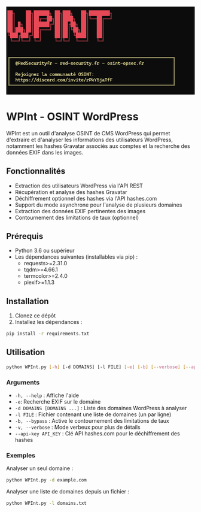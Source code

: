 ![Logo du projet](https://github.com/redsecurityfr/WPint/blob/main/WPINT.png)


# WPInt - OSINT WordPress

WPInt est un outil d'analyse OSINT de CMS WordPress qui permet d'extraire et d'analyser les informations des utilisateurs WordPress, notamment les hashes Gravatar associés aux comptes et la recherche des données EXIF dans les images.

## Fonctionnalités

- Extraction des utilisateurs WordPress via l'API REST
- Récupération et analyse des hashes Gravatar
- Déchiffrement optionnel des hashes via l'API hashes.com
- Support du mode asynchrone pour l'analyse de plusieurs domaines
- Extraction des données EXIF pertinentes des images
- Contournement des limitations de taux (optionnel)

## Prérequis

- Python 3.6 ou supérieur
- Les dépendances suivantes (installables via pip) :
  - requests>=2.31.0
  - tqdm>=4.66.1
  - termcolor>=2.4.0
  - piexif>=1.1.3

## Installation

1. Clonez ce dépôt
2. Installez les dépendances :
```bash
pip install -r requirements.txt
```

## Utilisation

```bash
python WPInt.py [-h] [-d DOMAINS] [-l FILE] [-e] [-b] [--verbose] [--api-key]
```

### Arguments

- `-h, --help` : Affiche l'aide
- `-e`: Recherche EXIF sur le domaine
- `-d DOMAINS [DOMAINS ...]` : Liste des domaines WordPress à analyser
- `-l FILE` : Fichier contenant une liste de domaines (un par ligne)
- `-b, --bypass` : Active le contournement des limitations de taux
- `-v, --verbose` : Mode verbeux pour plus de détails
- `--api-key API_KEY` : Clé API hashes.com pour le déchiffrement des hashes

### Exemples

Analyser un seul domaine :
```bash
python WPInt.py -d example.com
```


Analyser une liste de domaines depuis un fichier :
```bash
python WPInt.py -l domains.txt
```



